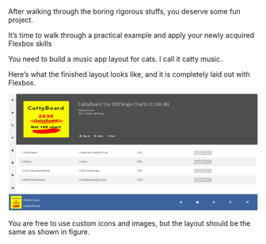 After walking through the boring rigorous stuffs, you deserve some fun project.

It’s time to walk through a practical example and apply your newly acquired Flexbox skills

You need to build a music app layout for cats. I call it catty music. 

Here’s what the finished layout looks like, and it is completely laid out with Flexbox.


![image](musicApp.JPG)

You are free to use custom icons and images, but the layout should be the same as shown in figure.